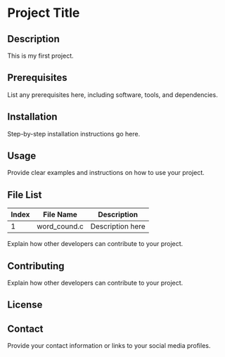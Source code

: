 # Project Title

## Description

This is my first project.

## Prerequisites

List any prerequisites here, including software, tools, and dependencies.

## Installation

Step-by-step installation instructions go here.

## Usage

Provide clear examples and instructions on how to use your project.

## File List

| Index | File Name | Description |
| --- | --- | --- |
| 1 | word_cound.c | Description here |

Explain how other developers can contribute to your project.

## Contributing

Explain how other developers can contribute to your project.

## License

## Contact

Provide your contact information or links to your social media profiles.
